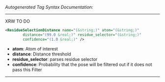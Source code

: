 _Autogenerated Tag Syntax Documentation:_

---
XRW TO DO

```xml
<ResidueSelectionDistance name="(&string;)" atom="(&string;)"
        distance="(99.0 &real;)" residue_selector="(&string;)"
        confidence="(1.0 &real;)" />
```

-   **atom**: Atom of interest
-   **distance**: Distance threshold
-   **residue_selector**: parses residue selector
-   **confidence**: Probability that the pose will be filtered out if it does not pass this Filter

---
